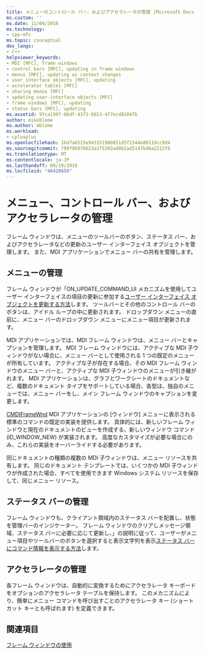 ```yaml
---
title: メニューのコントロール バー、およびアクセラレータの管理 |Microsoft Docs
ms.custom: ''
ms.date: 11/04/2016
ms.technology:
- cpp-mfc
ms.topic: conceptual
dev_langs:
- C++
helpviewer_keywords:
- MDI [MFC], frame windows
- control bars [MFC], updating in frame windows
- menus [MFC], updating as context changes
- user interface objects [MFC], updating
- accelerator tables [MFC]
- sharing menus [MFC]
- updating user-interface objects [MFC]
- frame windows [MFC], updating
- status bars [MFC], updating
ms.assetid: 97ca1997-06df-4373-b023-4f7ecd81047b
author: mikeblome
ms.author: mblome
ms.workload:
- cplusplus
ms.openlocfilehash: 1bd7a6515e943351980051d5f2344e80119cc9d4
ms.sourcegitcommit: 799f9b976623a375203ad8b2ad5147bd6a2212f0
ms.translationtype: MT
ms.contentlocale: ja-JP
ms.lasthandoff: 09/19/2018
ms.locfileid: "46428656"
---
```

# <a name="managing-menus-control-bars-and-accelerators"></a>メニュー、コントロール バー、およびアクセラレータの管理

フレーム ウィンドウは、メニューのツールバーのボタン、ステータス バー、およびアクセラレータなどの更新のユーザー インターフェイス オブジェクトを管理します。 また、MDI アプリケーションでメニュー バーの共有を管理します。

## <a name="managing-menus"></a>メニューの管理

フレーム ウィンドウが「ON_UPDATE_COMMAND_UI メカニズムを使用してユーザー インターフェイスの項目の更新に参加する[ユーザー インターフェイス オブジェクトを更新する方法](../mfc/how-to-update-user-interface-objects.md)します。 ツールバーとその他のコントロール バーのボタンは、アイドル ループの中に更新されます。 ドロップダウン メニューの直前に、メニュー バーのドロップダウン メニューにメニュー項目が更新されます。

MDI アプリケーションでは、MDI フレーム ウィンドウは、メニュー バーとキャプションを管理します。 MDI フレーム ウィンドウには、アクティブな MDI 子ウィンドウがない場合に、メニュー バーとして使用される 1 つの既定のメニューが所有しています。 アクティブな子が存在する場合、その MDI フレーム ウィンドウのメニュー バーと、アクティブな MDI 子ウィンドウのメニューが引き継がれます。 MDI アプリケーションは、グラフとワークシートのドキュメントなど、複数のドキュメント タイプをサポートしている場合、各型は、独自のメニューでは、メニュー バーをし、メイン フレーム ウィンドウのキャプションを変更します。

[CMDIFrameWnd](../mfc/reference/cmdiframewnd-class.md) MDI アプリケーションの [ウィンドウ] メニューに表示される標準のコマンドの既定の実装を提供します。 具体的には、新しいフレーム ウィンドウと現在のドキュメントのビューを作成する、新しいウィンドウ コマンド (ID_WINDOW_NEW) が実装されます。 高度なカスタマイズが必要な場合にのみ、これらの実装をオーバーライドする必要があります。

同じドキュメントの種類の複数の MDI 子ウィンドウは、メニュー リソースを共有します。 同じのドキュメント テンプレートでは、いくつかの MDI 子ウィンドウが作成された場合、すべてを使用できます Windows システム リソースを保存して、同じメニュー リソース。

## <a name="managing-the-status-bar"></a>ステータス バーの管理

フレーム ウィンドウも、クライアント領域内のステータス バーを配置し、状態を管理バーのインジケーター。 フレーム ウィンドウのクリアしメッセージ領域、ステータス バーに必要に応じて更新し、」の説明に従って、ユーザーがメニュー項目やツールバーのボタンを選択すると表示文字列を表示[ステータス バーにコマンド情報を表示する方法](../mfc/how-to-display-command-information-in-the-status-bar.md)します。

## <a name="managing-accelerators"></a>アクセラレータの管理

各フレーム ウィンドウは、自動的に変換するためにアクセラレータ キーボードをオプションのアクセラレータ テーブルを保持します。 このメカニズムにより、簡単にメニュー コマンドを呼び出すことのアクセラレータ キー (ショートカット キーとも呼ばれます) を定義できます。

## <a name="see-also"></a>関連項目

[フレーム ウィンドウの使用](../mfc/using-frame-windows.md)

